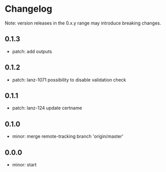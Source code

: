 # Changelog
Note: version releases in the 0.x.y range may introduce breaking changes.

## 0.1.3

- patch:  add outputs

## 0.1.2

- patch: lanz-1071  possibility to disable validation check

## 0.1.1

- patch: lanz-124  update certname

## 0.1.0

- minor: merge remote-tracking branch 'origin/master'

## 0.0.0

- minor: start
